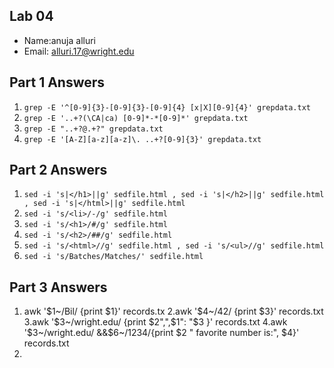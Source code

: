 ## Lab 04

- Name:anuja alluri
- Email: alluri.17@wright.edu

## Part 1 Answers

1. `grep -E '^[0-9]{3}-[0-9]{3}-[0-9]{4} [x|X][0-9]{4}' grepdata.txt`
2. `grep -E '..+?(\CA|ca) [0-9]*-*[0-9]*' grepdata.txt`
3. `grep -E "..+?@.+?" grepdata.txt`
4. `grep -E '[A-Z][a-z][a-z]\. ..+?[0-9]{3}' grepdata.txt`

## Part 2 Answers

1. `sed -i 's|</h1>||g' sedfile.html , sed -i 's|</h2>||g' sedfile.html , sed -i 's|</html>||g' sedfile.html`
2. `sed -i 's/<li>/-/g' sedfile.html`
3. `sed -i 's/<h1>/#/g' sedfile.html`
4. `sed -i 's/<h2>/##/g' sedfile.html`
5. `sed -i 's/<html>//g' sedfile.html , sed -i 's/<ul>//g' sedfile.html`
6. `sed -i 's/Batches/Matches/' sedfile.html`

## Part 3 Answers

1. awk '$1~/Bil/ {print $1}' records.tx
2.awk '$4~/42/ {print $3}' records.txt 
3.awk '$3~/wright.edu/ {print $2",",$1": "$3 }' records.txt
4.awk '$3~/wright.edu/ &&$6~/1234/{print $2 " favorite number is:", $4}' records.txt
5.
